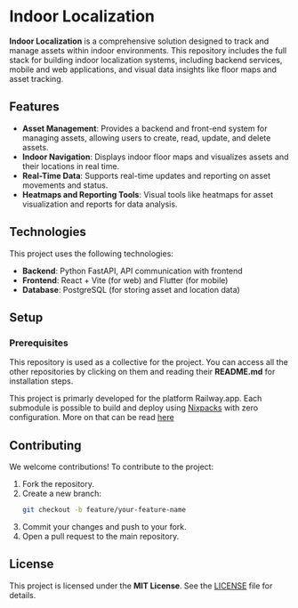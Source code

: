 # Indoor Localization

**Indoor Localization** is a comprehensive solution designed to track and manage assets within indoor environments. This repository includes the full stack for building indoor localization systems, including backend services, mobile and web applications, and visual data insights like floor maps and asset tracking.

## Features

- **Asset Management**: Provides a backend and front-end system for managing assets, allowing users to create, read, update, and delete assets.
- **Indoor Navigation**: Displays indoor floor maps and visualizes assets and their locations in real time.
- **Real-Time Data**: Supports real-time updates and reporting on asset movements and status.
- **Heatmaps and Reporting Tools**: Visual tools like heatmaps for asset visualization and reports for data analysis.

## Technologies

This project uses the following technologies:

- **Backend**: Python FastAPI, API communication with frontend
- **Frontend**: React + Vite (for web) and Flutter (for mobile)
- **Database**: PostgreSQL (for storing asset and location data)

## Setup

### Prerequisites
This repository is used as a collective for the project. You can access all the other repositories by clicking on them and reading their **README.md** for installation steps.

This project is primarly developed for the platform Railway.app. Each submodule is possible to build and deploy using [Nixpacks](https://nixpacks.com/docs/getting-started) with zero configuration. More on that can be read [here](https://docs.railway.com/reference/nixpacks)

## Contributing

We welcome contributions! To contribute to the project:

1. Fork the repository.
2. Create a new branch:
   ```bash
   git checkout -b feature/your-feature-name
   ```
3. Commit your changes and push to your fork.
4. Open a pull request to the main repository.

## License

This project is licensed under the **MIT License**. See the [LICENSE](LICENSE) file for details.
